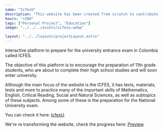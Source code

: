 ```yaml
---
name: "IcfesU"
description: "This website has been created from scratch to contribute to the preparation of the ICFES exam. It includes a database, a back-end, a front-end, and marketing to promote the website. More than 200 hours as of July 2023."
hours: "+200"
tags: ["Personal Project", "Education"]
image: "../../../assets/icfesu.webp"

layout: "../../layouts/projectLayout.astro"
---
```


Interactive platform to prepare for the university entrance exam in Colombia called ICFES.

The objective of this platform is to encourage the preparation of 11th grade students, who are about to complete their high school studies and will soon enter university.

Although the main focus of the website is the ICFES, it has texts, materials, tests and more to practice many of the important skills of Mathematics, English, Critical Reading, Social and Natural Sciences, as well as subtopics of these subjects. Among some of these is the preparation for the National University exam.

You can check it here: [IcfesU](https://icfesu.com).

We're re transforming the website, check the progress here: [Preview](https://preview.achalogy.dev).
